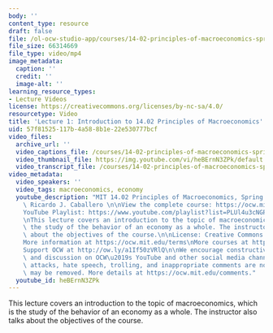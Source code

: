 ```yaml
---
body: ''
content_type: resource
draft: false
file: /ol-ocw-studio-app/courses/14-02-principles-of-macroeconomics-spring-2023/1402-sp23-lecture-1-v2_360p_16_9.mp4
file_size: 66314669
file_type: video/mp4
image_metadata:
  caption: ''
  credit: ''
  image-alt: ''
learning_resource_types:
- Lecture Videos
license: https://creativecommons.org/licenses/by-nc-sa/4.0/
resourcetype: Video
title: 'Lecture 1: Introduction to 14.02 Principles of Macroeconomics'
uid: 57f81525-117b-4a58-8b1e-22e530777bcf
video_files:
  archive_url: ''
  video_captions_file: /courses/14-02-principles-of-macroeconomics-spring-2023/1zBfWYDTb6TlxnUezDwGOJ1I9mpt6z6y7_transcript.webvtt
  video_thumbnail_file: https://img.youtube.com/vi/heBErnN3ZPk/default.jpg
  video_transcript_file: /courses/14-02-principles-of-macroeconomics-spring-2023/1zBfWYDTb6TlxnUezDwGOJ1I9mpt6z6y7_transcript.pdf
video_metadata:
  video_speakers: ''
  video_tags: macroeconomics, economy
  youtube_description: "MIT 14.02 Principles of Macroeconomics, Spring 2023\nInstructor:\
    \ Ricardo J. Caballero \n\nView the complete course: https://ocw.mit.edu/courses/14-02-principles-of-macroeconomics-spring-2023/\n\
    YouTube Playlist: https://www.youtube.com/playlist?list=PLUl4u3cNGP62EXoZ4B3_Ob7lRRwpGQxkb\n\
    \nThis lecture covers an introduction to the topic of macroeconomics, which is\
    \ the study of the behavior of an economy as a whole. The instructor also talks\
    \ about the objectives of the course.\n\nLicense: Creative Commons BY-NC-SA\n\
    More information at https://ocw.mit.edu/terms\nMore courses at https://ocw.mit.edu\n\
    Support OCW at http://ow.ly/a1If50zVRlQ\n\nWe encourage constructive comments\
    \ and discussion on OCW\u2019s YouTube and other social media channels. Personal\
    \ attacks, hate speech, trolling, and inappropriate comments are not allowed and\
    \ may be removed. More details at https://ocw.mit.edu/comments."
  youtube_id: heBErnN3ZPk
---
```

This lecture covers an introduction to the topic of macroeconomics, which is the study of the behavior of an economy as a whole. The instructor also talks about the objectives of the course.